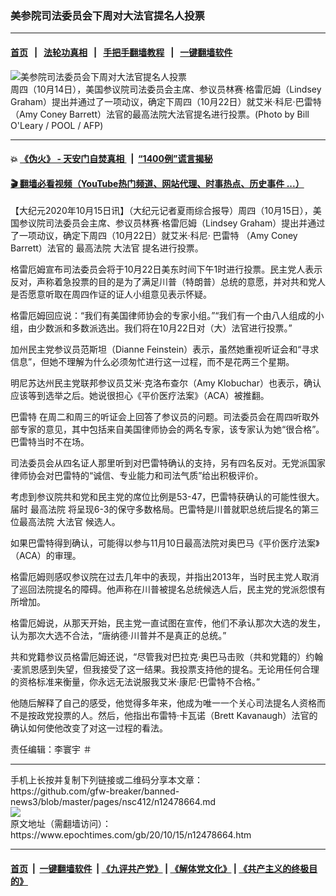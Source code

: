 ### 美参院司法委员会下周对大法官提名人投票
------------------------

#### [首页](https://github.com/gfw-breaker/banned-news3/blob/master/README.md) &nbsp;&nbsp;|&nbsp;&nbsp; [法轮功真相](https://github.com/begood0513/basic/blob/master/README.md)  &nbsp;&nbsp;|&nbsp;&nbsp; [手把手翻墙教程](https://github.com/gfw-breaker/guides/wiki)  &nbsp;&nbsp;|&nbsp;&nbsp; [一键翻墙软件](https://github.com/gfw-breaker/nogfw/blob/master/README.md)  



<div><img alt="美参院司法委员会下周对大法官提名人投票" class="attachment-djy_600_400 size-djy_600_400 wp-post-image" src="https://i.epochtimes.com/assets/uploads/2020/10/000_8T73G8-600x400.jpg"/>
<div class="caption">
 周四（10月14日），美国参议院司法委员会主席、参议员林赛·格雷厄姆（Lindsey Graham）提出并通过了一项动议，确定下周四（10月22日）就艾米·科尼·巴雷特（Amy Coney Barrett）法官的最高法院大法官提名进行投票。(Photo by Bill O'Leary / POOL / AFP)
</div></div><hr/>

#### 💥 [《伪火》 - 天安门自焚真相 ](http://158.247.195.190:10000/videos/blog/weihuo.html)&nbsp; |&nbsp; [“1400例”谎言揭秘  ](http://158.247.195.190:10000/videos/blog/jiexi1400.html)

#### [ 🎬  翻墙必看视频（YouTube热门频道、网站代理、时事热点、历史事件 ...）](https://github.com/gfw-breaker/links/blob/master/banned.md)

<div><p>
 【大纪元2020年10月15日讯】（大纪元记者夏雨综合报导）周四（10月15日），美国参议院司法委员会主席、参议员林赛·格雷厄姆（Lindsey Graham）提出并通过了一项动议，确定下周四（10月22日）就艾米·科尼·
 <ok href="https://www.epochtimes.com/gb/tag/%E5%B7%B4%E9%9B%B7%E7%89%B9.html">
  巴雷特
 </ok>
 （Amy Coney Barrett）法官的
 <ok href="https://www.epochtimes.com/gb/tag/%E6%9C%80%E9%AB%98%E6%B3%95%E9%99%A2.html">
  最高法院
 </ok>
 <ok href="https://www.epochtimes.com/gb/tag/%E5%A4%A7%E6%B3%95%E5%AE%98.html">
  大法官
 </ok>
 提名进行投票。
</p>
<p>
 格雷厄姆宣布司法委员会将于10月22日美东时间下午1时进行投票。民主党人表示反对，声称着急投票的目的是为了满足川普（特朗普）总统的意愿，并对共和党人是否愿意听取在周四作证的证人小组意见表示怀疑。
</p>
<p>
 格雷厄姆回应说：“我们有美国律师协会的专家小组。”“我们有一个由八人组成的小组，由少数派和多数派选出。我们将在10月22日对（大）法官进行投票。”
</p>
<p>
 加州民主党参议员范斯坦（Dianne Feinstein）表示，虽然她重视听证会和“寻求信息”，但她不理解为什么必须匆忙进行这一过程，而不是花两三个星期。
</p>
<p>
 明尼苏达州民主党联邦参议员艾米·克洛布查尔（Amy Klobuchar）也表示，确认应该等到选举之后。她说很担心《平价医疗法案》（ACA）被推翻。
</p>
<p>
 <ok href="https://www.epochtimes.com/gb/tag/%E5%B7%B4%E9%9B%B7%E7%89%B9.html">
  巴雷特
 </ok>
 在周二和周三的听证会上回答了参议员的问题。司法委员会在周四听取外部专家的意见，其中包括来自美国律师协会的两名专家，该专家认为她“很合格”。巴雷特当时不在场。
</p>
<p>
 司法委员会从四名证人那里听到对巴雷特确认的支持，另有四名反对。无党派国家律师协会对巴雷特的“诚信、专业能力和司法气质”给出积极评价。
</p>
<p>
 考虑到参议院共和党和民主党的席位比例是53-47，巴雷特获确认的可能性很大。届时
 <ok href="https://www.epochtimes.com/gb/tag/%E6%9C%80%E9%AB%98%E6%B3%95%E9%99%A2.html">
  最高法院
 </ok>
 将呈现6-3的保守多数格局。巴雷特是川普就职总统后提名的第三位最高法院
 <ok href="https://www.epochtimes.com/gb/tag/%E5%A4%A7%E6%B3%95%E5%AE%98.html">
  大法官
 </ok>
 候选人。
</p>
<p>
 如果巴雷特得到确认，可能得以参与11月10日最高法院对奥巴马《平价医疗法案》（ACA）的审理。
</p>
<p>
 格雷厄姆则感叹参议院在过去几年中的表现，并指出2013年，当时民主党人取消了巡回法院提名的障碍。他声称在川普被提名总统候选人后，民主党的党派怨恨有所增加。
</p>
<p>
 格雷厄姆说，从那天开始，民主党一直试图在宣传，他们不承认那次大选的发生，认为那次大选不合法，“唐纳德·川普并不是真正的总统。”
</p>
<p>
 共和党籍参议员格雷厄姆还说，“尽管我对巴拉克·奥巴马击败（共和党籍的）约翰·麦凯恩感到失望，但我接受了这一结果。我投票支持他的提名。无论用任何合理的资格标准来衡量，你永远无法说服我艾米·康尼·巴雷特不合格。”
</p>
<p>
 他随后解释了自己的感受，他觉得多年来，他成为唯一一个关心司法提名人资格而不是按政党投票的人。然后，他指出布雷特·卡瓦诺（Brett Kavanaugh）法官的确认如何使他改变了对这一过程的看法。
</p>
<p>
 责任编辑：李寰宇 ＃
</p>
</div>
<hr/>
手机上长按并复制下列链接或二维码分享本文章：<br/>
https://github.com/gfw-breaker/banned-news3/blob/master/pages/nsc412/n12478664.md <br/>
<a href='https://github.com/gfw-breaker/banned-news3/blob/master/pages/nsc412/n12478664.md'><img src='https://github.com/gfw-breaker/banned-news3/blob/master/pages/nsc412/n12478664.md.png'/></a> <br/>
原文地址（需翻墙访问）：https://www.epochtimes.com/gb/20/10/15/n12478664.htm


------------------------
#### [首页](https://github.com/gfw-breaker/banned-news3/blob/master/README.md) &nbsp;|&nbsp; [一键翻墙软件](https://github.com/gfw-breaker/nogfw/blob/master/README.md) &nbsp;| [《九评共产党》](https://github.com/gfw-breaker/9ping.md/blob/master/README.md#九评之一评共产党是什么) | [《解体党文化》](https://github.com/gfw-breaker/jtdwh.md/blob/master/README.md) | [《共产主义的终极目的》](https://github.com/gfw-breaker/gczydzjmd.md/blob/master/README.md)


<img src='http://gfw-breaker.win/banned-news3/pages/nsc412/n12478664.md' width='0px' height='0px'/>